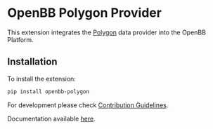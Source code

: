 # OpenBB Polygon Provider

This extension integrates the [Polygon](https://polygon.io/) data provider into the OpenBB Platform.

## Installation

To install the extension:

```bash
pip install openbb-polygon
```

For development please check [Contribution Guidelines](https://github.com/OpenBB-finance/OpenBBTerminal/blob/feature/openbb-sdk-v4/openbb_platform/CONTRIBUTING.md).

Documentation available [here](https://docs.openbb.co/sdk).
